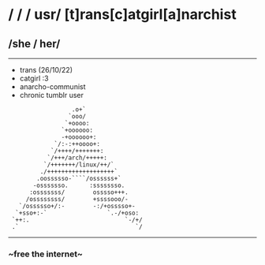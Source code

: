 # / / /  usr/ **[t]rans[c]atgirl[a]narchist**
## /she  /  her/  
----
- trans (26/10/22)
- catgirl :3 
- anarcho-communist
- chronic tumblr user 
```
                  .o+`
                 `ooo/
                `+oooo:
               `+oooooo:
               -+oooooo+:
             `/:-:++oooo+:
            `/++++/+++++++:
           `/+++/arch/+++++:
          `/+++++++/linux/++/`            
         ./+++++++++++++++++++`           
        .oossssso-````/ossssss+`          
       -osssssso.      :ssssssso.
      :osssssss/        osssso+++.
     /ossssssss/        +ssssooo/-
   `/ossssso+/:-        -:/+osssso+-
  `+sso+:-`                 `.-/+oso:
 `++:.                           `-/+/
 .`                                 `/
```
----
### \~free the internet\~
